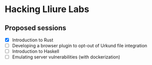 # Hacking Lliure Labs

## Proposed sessions
- [x] Introduction to Rust
- [ ] Developing a browser plugin to opt-out of Urkund file integration
- [ ] Introduction to Haskell
- [ ] Emulating server vulnerabilities (with dockerization)
